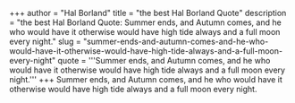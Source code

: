 +++
author = "Hal Borland"
title = "the best Hal Borland Quote"
description = "the best Hal Borland Quote: Summer ends, and Autumn comes, and he who would have it otherwise would have high tide always and a full moon every night."
slug = "summer-ends-and-autumn-comes-and-he-who-would-have-it-otherwise-would-have-high-tide-always-and-a-full-moon-every-night"
quote = '''Summer ends, and Autumn comes, and he who would have it otherwise would have high tide always and a full moon every night.'''
+++
Summer ends, and Autumn comes, and he who would have it otherwise would have high tide always and a full moon every night.

